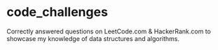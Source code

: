 # code_challenges
Correctly answered questions on LeetCode.com &amp; HackerRank.com to showcase my knowledge of data structures and algorithms.
